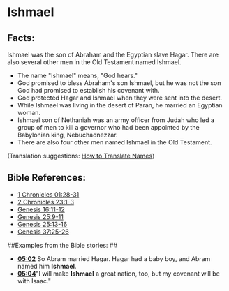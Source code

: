# Ishmael #

## Facts: ##

Ishmael was the son of Abraham and the Egyptian slave Hagar. There are also several other men in the Old Testament named Ishmael.

* The name "Ishmael" means, "God hears."
* God promised to bless Abraham's son Ishmael, but he was not the son God had promised to establish his covenant with.
* God protected Hagar and Ishmael when they were sent into the desert.
* While Ishmael was living in the desert of Paran, he married an Egyptian woman.
* Ishmael son of Nethaniah was an army officer from Judah who led a group of men to kill a governor who had been appointed by the Babylonian king, Nebuchadnezzar.
* There are also four other men named Ishmael in the Old Testament.

(Translation suggestions: [How to Translate Names](en/ta-vol1/translate/man/translate-names))



## Bible References: ##

* [1 Chronicles 01:28-31](en/tn/1ch/help/01/28)
* [2 Chronicles 23:1-3](en/tn/2ch/help/23/01)
* [Genesis 16:11-12](en/tn/gen/help/16/11)
* [Genesis 25:9-11](en/tn/gen/help/25/09)
* [Genesis 25:13-16](en/tn/gen/help/25/13)
* [Genesis 37:25-26](en/tn/gen/help/37/25)

##Examples from the Bible stories: ##

* __[05:02](en/tn/obs/help/05/02)__ So Abram married Hagar. Hagar had a baby boy, and Abram named him __Ishmael__.
* __[05:04](en/tn/obs/help/05/04)__"I will make __Ishmael__  a great nation, too, but my covenant will be with Isaac."